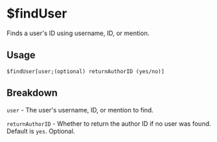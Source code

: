 # $findUser
Finds a user's ID using username, ID, or mention.

## Usage
```
$findUser[user;(optional) returnAuthorID (yes/no)]
```

## Breakdown
`user` - The user's username, ID, or mention to find.

`returnAuthorID` - Whether to return the author ID if no user was found. Default is `yes`. Optional.
